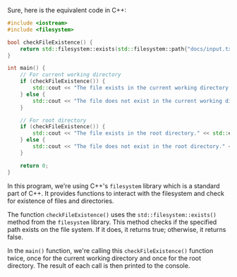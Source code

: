 Sure, here is the equivalent code in C++:

```cpp
#include <iostream>
#include <filesystem>

bool checkFileExistence() {
    return std::filesystem::exists(std::filesystem::path{"docs/input.txt"});
}

int main() {
    // For current working directory
    if (checkFileExistence()) {
        std::cout << "The file exists in the current working directory." << std::endl;
    } else {
        std::cout << "The file does not exist in the current working directory." << std::endl;
    }

    // For root directory
    if (checkFileExistence()) {
        std::cout << "The file exists in the root directory." << std::endl;
    } else {
        std::cout << "The file does not exist in the root directory." << std::endl;
    }

    return 0;
}
```

In this program, we're using C++'s `filesystem` library which is a standard part of C++. It provides functions to interact with the filesystem and check for existence of files and directories.

The function `checkFileExistence()` uses the `std::filesystem::exists()` method from the `filesystem` library. This method checks if the specified path exists on the file system. If it does, it returns true; otherwise, it returns false.

In the `main()` function, we're calling this `checkFileExistence()` function twice, once for the current working directory and once for the root directory. The result of each call is then printed to the console.
